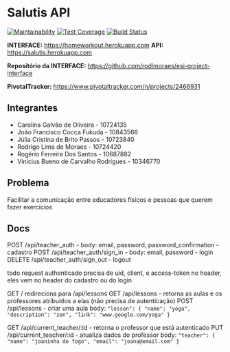 # Salutis API

[![Maintainability](https://api.codeclimate.com/v1/badges/3c3ab653d7b738ad630f/maintainability)](https://codeclimate.com/github/CarolGalvao/esi-project/maintainability)
[![Test Coverage](https://api.codeclimate.com/v1/badges/3c3ab653d7b738ad630f/test_coverage)](https://codeclimate.com/github/CarolGalvao/esi-project/test_coverage)
[![Build Status](https://travis-ci.org/CarolGalvao/esi-project.svg?branch=master)](https://travis-ci.org/CarolGalvao/esi-project)

**INTERFACE:** https://homeworkout.herokuapp.com
**API:** https://salutis.herokuapp.com

**Repositório da INTERFACE:** https://github.com/rodlmoraes/esi-project-interface

**PivotalTracker:** https://www.pivotaltracker.com/n/projects/2466931

## Integrantes

- Carolina Galvão de Oliveira - 10724135
- João Francisco Cocca Fukuda - 10843566
- Júlia Cristina de Brito Passos - 10723840
- Rodrigo Lima de Moraes - 10724420
- Rogério Ferreira Dos Santos - 10687882
- Vinícius Bueno de Carvalho Rodrigues - 10346770

## Problema

Facilitar a comunicação entre educadores físicos e pessoas que querem fazer exercícios

## Docs

POST /api/teacher_auth - body: email, password, password_confirmation - cadastro
POST /api/teacher_auth/sign_in - body: email, password - login
DELETE /api/teacher_auth/sign_out - logout

todo request authenticado precisa de uid, client, e access-token no header, eles vem no header do cadastro ou do login

GET / redireciona para /api/lessons
GET /api/lessons - retorna as aulas e os professores atribuidos a elas (não precisa de autenticação)
POST /api/lessons - criar uma aula
body: `"lesson": {
        "name": "yoga",
        "description": "zen",
        "link": "www.google.com/yoga"
      }`

GET /api/current_teacher/:id - retorna o professor que está autenticado
PUT /api/current_teacher/:id - atualiza dados do professor
body: `"teacher": {
        "name": "joaninha de fogo",
        "email": "joana@email.com"
      }`
